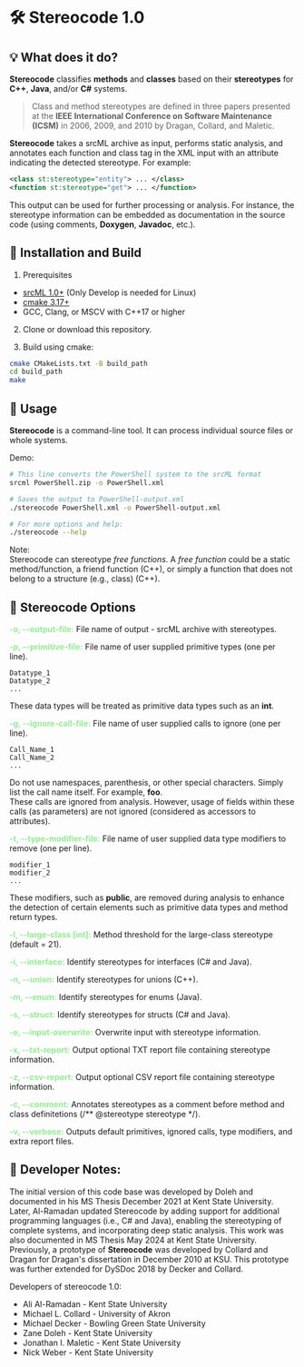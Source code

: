 # 🛠 **Stereocode 1.0**


## 💡 **What does it do?**
**Stereocode** classifies **methods** and **classes** based on their **stereotypes** for **C++**, **Java**, and/or **C#** systems.

> Class and method stereotypes are defined in three papers presented at the **IEEE International Conference on Software Maintenance (ICSM)** in 2006, 2009, and 2010 by Dragan, Collard, and Maletic.

**Stereocode**  takes a srcML archive as input, performs static analysis, and annotates each function and class tag in the XML input with an attribute indicating the detected stereotype. For example:

```XML
<class st:stereotype="entity"> ... </class>
<function st:stereotype="get"> ... </function>
```

This output can be used for further processing or analysis. For instance, the stereotype information can be embedded as documentation in the source code (using comments, **Doxygen**, **Javadoc**, etc.).


## 🔧 Installation and Build
1. Prerequisites
- [srcML 1.0+](https://www.srcml.org/) (Only Develop is needed for Linux)
- [cmake 3.17+](https://cmake.org/)
- GCC, Clang, or MSCV with C++17 or higher

2. Clone or download this repository.

3. Build using cmake:

```bash
cmake CMakeLists.txt -B build_path
cd build_path
make
```

## 🚀 Usage

**Stereocode**  is a command-line tool. It can process individual source files or whole systems. 

Demo: 
```bash
# This line converts the PowerShell system to the srcML format
srcml PowerShell.zip -o PowerShell.xml

# Saves the output to PowerShell-output.xml
./stereocode PowerShell.xml -o PowerShell-output.xml

# For more options and help:
./stereocode --help
```

Note:</br>
Stereocode can stereotype *free functions*. A *free function* could be a static method/function, a friend function (C++), or simply a function that does not belong to a structure (e.g., class) (C++).

## 📜 Stereocode Options

<span style='color: lightgreen;'>**-o, --output-file:**</span> File name of output - srcML archive with stereotypes.

<span style='color: lightgreen;'>**-p, --primitive-file:**</span> File name of user supplied primitive types (one per line). </br>
```
Datatype_1
Datatype_2
...
```
These data types will be treated as primitive data types such as an **int**.

<span style='color: lightgreen;'>**-g, --ignore-call-file:**</span> File name of user supplied calls to ignore (one per line). </br>
```
Call_Name_1
Call_Name_2
...
```
Do not use namespaces, parenthesis, or other special characters. Simply list the call name itself. For example, **foo**. </br>
These calls are ignored from analysis. However, usage of fields within these calls (as parameters) are not ignored (considered as accessors to attributes).

<span style='color: lightgreen;'>**-t, --type-modifier-file:**</span> File name of user supplied data type modifiers to remove (one per line). </br>
```
modifier_1
modifier_2
...
```
These modifiers, such as **public**, are removed during analysis to enhance the detection of certain elements such as primitive data types and method return types. 

<span style='color: lightgreen;'>**-l, --large-class \[int]:**</span> Method threshold for the large-class stereotype (default = 21).

<span style='color: lightgreen;'>**-i, --interface:**</span> Identify stereotypes for interfaces (C# and Java). 

<span style='color: lightgreen;'>**-n, --union:**</span> Identify stereotypes for unions (C++). 

<span style='color: lightgreen;'>**-m, --enum:**</span> Identify stereotypes for enums (Java). 

<span style='color: lightgreen;'>**-s, --struct:**</span> Identify stereotypes for structs (C# and Java). 

<span style='color: lightgreen;'>**-e, --input-overwrite:**</span> Overwrite input with stereotype information. 

<span style='color: lightgreen;'>**-x, --txt-report:**</span> Output optional TXT report file containing stereotype information. 

<span style='color: lightgreen;'>**-z, --csv-report:**</span> Output optional CSV report file containing stereotype information. 

<span style='color: lightgreen;'>**-c, --comment:**</span> Annotates stereotypes as a comment before method and class definitetions (/** @stereotype stereotype */). 

<span style='color: lightgreen;'>**-v, --verbose:**</span> Outputs default primitives, ignored calls, type modifiers, and extra report files.

## 📓 Developer Notes:

The initial version of this code base was developed by Doleh and documented in his MS Thesis December 2021 at Kent State University. Later, Al-Ramadan updated Stereocode by adding support for additional programming languages (i.e., C# and Java), enabling the stereotyping of complete systems, and incorporating deep static analysis. This work was also documented in MS Thesis May 2024 at Kent State University. Previously, a prototype of **Stereocode** was developed by Collard and Dragan for Dragan's dissertation in December 2010 at KSU. This prototype was further extended for DySDoc 2018 by Decker and Collard. 

Developers of stereocode 1.0:
- Ali Al-Ramadan - Kent State University
- Michael L. Collard - University of Akron
- Michael Decker - Bowling Green State University
- Zane Doleh - Kent State University
- Jonathan I. Maletic - Kent State University
- Nick Weber - Kent State University
